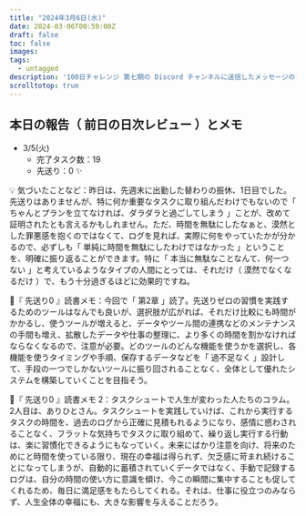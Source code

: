```yaml
---
title: "2024年3月6日(水)"
date: 2024-03-06T00:59:00Z
draft: false
toc: false
images:
tags: 
  - untagged
description: '100日チャレンジ 第七期の Discord チャンネルに送信したメッセージのアーカイブ'
scrolltotop: true
---
```


## 本日の報告（ 前日の日次レビュー ）とメモ

- 3/5(火)
  - 完了タスク数：19
  - 先送り：0 ✨

💡 気づいたことなど：昨日は、先週末に出勤した替わりの振休、1日目でした。先送りはありませんが、特に何か重要なタスクに取り組んだわけでもないので「 ちゃんとプランを立てなければ、ダラダラと過ごしてしまう 」ことが、改めて証明されたとも言えるかもしれません。ただ、時間を無駄にしたなぁと、漠然とした罪悪感を抱くのではなくて、ログを見れば、実際に何をやっていたかが分かるので、必ずしも「 単純に時間を無駄にしたわけではなかった 」ということを、明確に振り返ることができます。特に「 本当に無駄なことなんて、何一つない 」と考えているようなタイプの人間にとっては、それだけ（ 漠然でなくなるだけ ）で、もう十分過ぎるほどに効果的ですね。

🔖『 先送り0 』読書メモ：今回で「 第2章 」読了。先送りゼロの習慣を実践するためのツールはなんでも良いが、選択肢が広がれば、それだけ比較にも時間がかかるし、使うツールが増えると、データやツール間の連携などのメンテナンスの手間も増え、拡散したデータや仕事の整理に、より多くの時間を割かなければならなくなるので、注意が必要。どのツールのどんな機能を使うかを選択し、各機能を使うタイミングや手順、保存するデータなどを「 過不足なく 」設計して、手段の一つでしかないツールに振り回されることなく、全体として優れたシステムを構築していくことを目指そう。

🔖『 先送り0 』読書メモ 2：タスクシュートで人生が変わった人たちのコラム。2人目は、ありひとさん。タスクシュートを実践していけば、これから実行するタスクの時間を、過去のログから正確に見積もれるようになり、感情に惑わされることなく、フラットな気持ちでタスクに取り組めて、繰り返し実行する行動は、楽に習慣化できるようにもなっていく。未来にばかり注意を向け、将来のためにと時間を使っている限り、現在の幸福は得られず、欠乏感に苛まれ続けることになってしまうが、自動的に蓄積されていくデータではなく、手動で記録するログは、自分の時間の使い方に意識を傾け、今この瞬間に集中することも促してくれるため、毎日に満足感をもたらしてくれる。それは、仕事に役立つのみならず、人生全体の幸福にも、大きな影響を与えることだろう。
